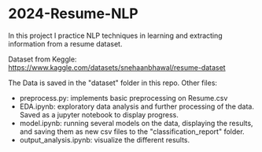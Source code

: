 # 2024-Resume-NLP
In this project I practice NLP techniques in learning and extracting information from a resume dataset.

Dataset from Keggle:
https://www.kaggle.com/datasets/snehaanbhawal/resume-dataset

The Data is saved in the "dataset" folder in this repo.
Other files:
- preprocess.py: implements basic preprocessing on Resume.csv
- EDA.ipynb: exploratory data analysis and further processing of the data. Saved as a jupyter notebook to display progress.
- model.ipynb: running several models on the data, displaying the results, and saving them as new csv files to the "classification_report" folder.
- output_analysis.ipynb: visualize the different results.
